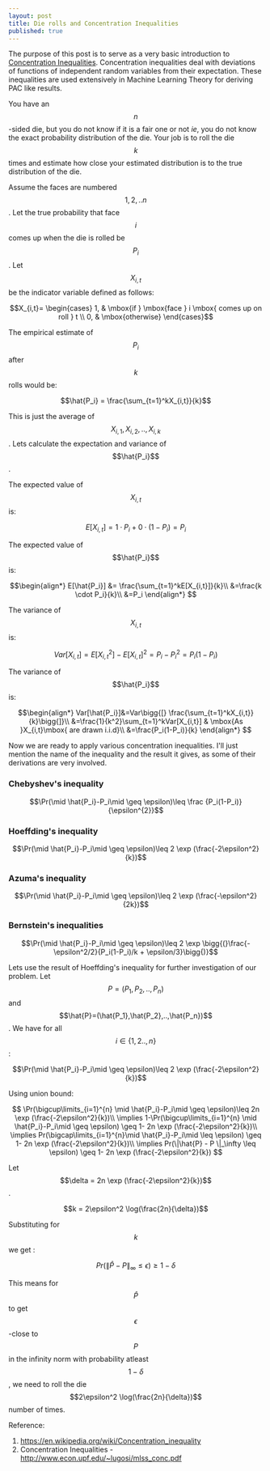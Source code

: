 ```yaml
---
layout: post
title: Die rolls and Concentration Inequalities
published: true
---
```

The purpose of this post is to serve as a very basic introduction to [Concentration Inequalities](https://en.wikipedia.org/wiki/Concentration_inequality). Concentration inequalities deal with deviations of functions of independent random variables from their expectation. These inequalities are used extensively in Machine Learning Theory for deriving PAC like results.

You have an $$n$$-sided die, but you do not know if it is a fair one or not *ie*, you do not know the exact probability distribution of the die. Your job is to roll the die $$k$$ times and estimate how close your estimated distribution is to the true distribution of the die.

Assume the faces are numbered $$1,2,..n$$. Let the true probability that face $$i$$ comes up when the die is rolled be $$P_i$$. Let $$X_{i,t}$$ be the indicator variable defined as follows:

$$X_{i,t}= \begin{cases} 1, & \mbox{if } \mbox{face } i \mbox{ comes up on roll } t \\ 0, & \mbox{otherwise} \end{cases}$$

The empirical estimate of $$P_i$$ after $$k$$ rolls would be:

$$\hat{P_i} = \frac{\sum_{t=1}^kX_{i,t}}{k}$$

This is just the average of $$X_{i,1},X_{i,2},..,X_{i,k}$$. Lets calculate the expectation and variance of $$\hat{P_i}$$.

The expected value of $$X_{i,t}$$ is:

$$E[X_{i,t}] = 1\cdot P_i + 0 \cdot (1-P_i)=P_i$$

The expected value of $$\hat{P_i}$$ is:

$$\begin{align*}
E[\hat{P_i}] &= \frac{\sum_{t=1}^kE[X_{i,t}]}{k}\\
&=\frac{k \cdot P_i}{k}\\
&=P_i
\end{align*}
$$

The variance of $$X_{i,t}$$ is:

$$Var[X_{i,t}] = E[X_{i,t}^2]-E[X_{i,t}]^2=P_i-P_i^2=P_i(1-P_i)$$

The variance of $$\hat{P_i}$$ is:

$$\begin{align*}
Var[\hat{P_i}]&=Var\bigg{[} \frac{\sum_{t=1}^kX_{i,t}}{k}\bigg{]}\\
&=\frac{1}{k^2}\sum_{t=1}^kVar[X_{i,t}] & \mbox{As }X_{i,t}\mbox{ are drawn i.i.d}\\
&=\frac{P_i(1-P_i)}{k}
\end{align*}
$$

Now we are ready to apply various concentration inequalities. I'll just mention the name of the inequality and the result it gives, as some of their derivations are very involved. 

### Chebyshev's inequality

$$\Pr(\mid \hat{P_i}-P_i\mid \geq \epsilon)\leq \frac {P_i(1-P_i)}{\epsilon^{2}}$$

###  Hoeffding's inequality

$$\Pr(\mid \hat{P_i}-P_i\mid \geq \epsilon)\leq 2 \exp (\frac{-2\epsilon^2}{k})$$

###  Azuma's inequality

$$\Pr(\mid \hat{P_i}-P_i\mid \geq \epsilon)\leq 2 \exp (\frac{-\epsilon^2}{2k})$$

### Bernstein's inequalities

$$\Pr(\mid \hat{P_i}-P_i\mid \geq \epsilon)\leq 2 \exp \bigg{(}\frac{-\epsilon^2/2}{P_i(1-P_i)/k + \epsilon/3}\bigg{)}$$

Lets use the result of Hoeffding's inequality for further investigation of our problem. Let $$P=(P_1,P_2,..,P_n)$$ and $$\hat{P}=(\hat{P_1},\hat{P_2},..,\hat{P_n})$$. We have for all $$i\in\{1,2..,n\}$$:

$$\Pr(\mid \hat{P_i}-P_i\mid \geq \epsilon)\leq 2 \exp (\frac{-2\epsilon^2}{k})$$

Using union bound:

$$
\Pr(\bigcup\limits_{i=1}^{n} \mid \hat{P_i}-P_i\mid \geq \epsilon)\leq 2n \exp (\frac{-2\epsilon^2}{k})\\
\implies 1-\Pr(\bigcup\limits_{i=1}^{n} \mid \hat{P_i}-P_i\mid \geq \epsilon) \geq 1- 2n \exp (\frac{-2\epsilon^2}{k})\\
\implies Pr(\bigcap\limits_{i=1}^{n}\mid \hat{P_i}-P_i\mid \leq \epsilon) \geq  1- 2n \exp (\frac{-2\epsilon^2}{k})\\
\implies Pr(\|\hat{P} - P \|_\infty \leq \epsilon) \geq  1- 2n \exp (\frac{-2\epsilon^2}{k})
$$

Let $$\delta = 2n \exp (\frac{-2\epsilon^2}{k})$$.

$$k = 2\epsilon^2 \log(\frac{2n}{\delta})$$

Substituting for $$k$$ we get :

$$Pr(\|\hat{P} - P \|_\infty \leq \epsilon) \geq  1- \delta$$

This means for $$\hat{P}$$ to get $$\epsilon$$-close to $$P$$ in the infinity norm with probability atleast $$1-\delta$$, we need to roll the die $$2\epsilon^2 \log(\frac{2n}{\delta})$$ number of times.

Reference: 

 1. https://en.wikipedia.org/wiki/Concentration_inequality
 2. Concentration Inequalities - http://www.econ.upf.edu/~lugosi/mlss_conc.pdf
